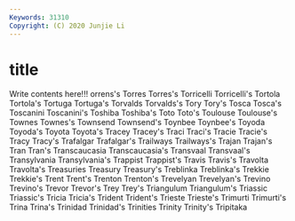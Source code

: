 ```yaml
---
Keywords: 31310
Copyright: (C) 2020 Junjie Li
---
```


# title

Write contents here!!!
orrens's 
Torres 
Torres's 
Torricelli 
Torricelli's 
Tortola 
Tortola's 
Tortuga
Tortuga's 
Torvalds 
Torvalds's 
Tory 
Tory's 
Tosca 
Tosca's 
Toscanini 
Toscanini's 
Toshiba
Toshiba's 
Toto 
Toto's 
Toulouse 
Toulouse's 
Townes 
Townes's 
Townsend 
Townsend's 
Toynbee
Toynbee's 
Toyoda 
Toyoda's 
Toyota 
Toyota's 
Tracey 
Tracey's 
Traci 
Traci's 
Tracie
Tracie's 
Tracy 
Tracy's 
Trafalgar 
Trafalgar's 
Trailways 
Trailways's 
Trajan 
Trajan's 
Tran
Tran's 
Transcaucasia 
Transcaucasia's 
Transvaal 
Transvaal's 
Transylvania 
Transylvania's 
Trappist 
Trappist's 
Travis
Travis's 
Travolta 
Travolta's 
Treasuries 
Treasury 
Treasury's 
Treblinka 
Treblinka's 
Trekkie 
Trekkie's
Trent 
Trent's 
Trenton 
Trenton's 
Trevelyan 
Trevelyan's 
Trevino 
Trevino's 
Trevor 
Trevor's
Trey 
Trey's 
Triangulum 
Triangulum's 
Triassic 
Triassic's 
Tricia 
Tricia's 
Trident 
Trident's
Trieste 
Trieste's 
Trimurti 
Trimurti's 
Trina 
Trina's 
Trinidad 
Trinidad's 
Trinities 
Trinity
Trinity's 
Tripitaka 
